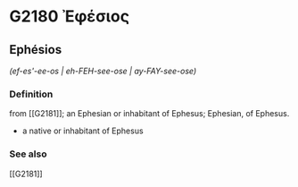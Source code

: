 # G2180 Ἐφέσιος

## Ephésios

_(ef-es'-ee-os | eh-FEH-see-ose | ay-FAY-see-ose)_

### Definition

from [[G2181]]; an Ephesian or inhabitant of Ephesus; Ephesian, of Ephesus.

- a native or inhabitant of Ephesus

### See also

[[G2181]]

